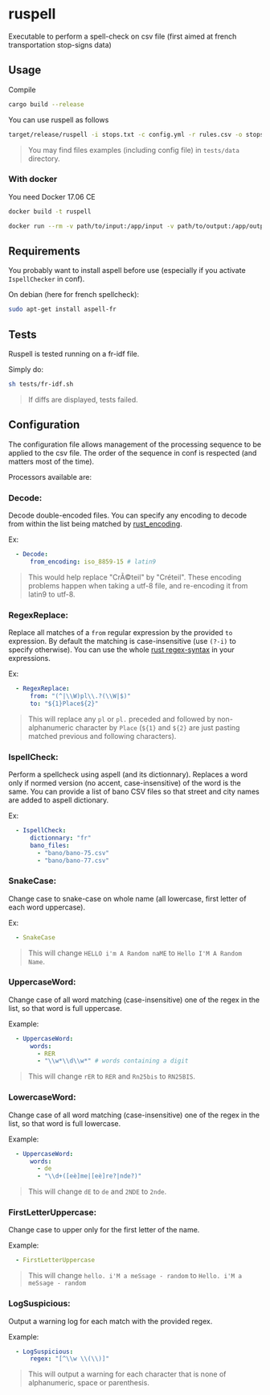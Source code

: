 # ruspell

Executable to perform a spell-check on csv file
(first aimed at french transportation stop-signs data)


## Usage

Compile
```bash
cargo build --release
```

You can use ruspell as follows
```bash
target/release/ruspell -i stops.txt -c config.yml -r rules.csv -o stops_out.txt
```
> You may find files examples (including config file) in `tests/data` directory.

### With docker
You need Docker 17.06 CE
```bash
docker build -t ruspell
```
```bash
docker run --rm -v path/to/input:/app/input -v path/to/output:/app/output ruspell -i /app/input/stops.txt -c /app/input/config.yml -r /app/input/rules.csv -o /app/output/stops_out.txt
```

## Requirements

You probably want to install aspell before use
(especially if you activate `IspellChecker` in conf).

On debian (here for french spellcheck):
```bash
sudo apt-get install aspell-fr
```


## Tests

Ruspell is tested running on a fr-idf file.

Simply do:
```bash
sh tests/fr-idf.sh
```
> If diffs are displayed, tests failed.


## Configuration

The configuration file allows management of the processing sequence to be applied to the csv file.
The order of the sequence in conf is respected (and matters most of the time).

Processors available are:


### Decode:
Decode double-encoded files.
You can specify any encoding to decode from within the list being matched by
[rust_encoding](https://github.com/lifthrasiir/rust-encoding/blob/master/src/label.rs).

Ex:
```yaml
  - Decode:
      from_encoding: iso_8859-15 # latin9
```
> This would help replace "CrÃ©teil" by "Créteil".
> These encoding problems happen when taking a utf-8 file, and re-encoding it from latin9 to utf-8.


### RegexReplace:
Replace all matches of a `from` regular expression by the provided `to` expression.
By default the matching is case-insensitive (use `(?-i)` to specify otherwise).
You can use the whole [rust regex-syntax](https://doc.rust-lang.org/regex/regex/index.html#syntax)
in your expressions.

Ex:
```yaml
  - RegexReplace:
      from: "(^|\\W)pl\\.?(\\W|$)"
      to: "${1}Place${2}"
```
> This will replace any `pl` or `pl.` preceded and followed by non-alphanumeric character
> by `Place` (`${1}` and `${2}` are just pasting matched previous and following characters).


### IspellCheck:
Perform a spellcheck using aspell (and its dictionnary).
Replaces a word only if normed version (no accent, case-insensitive) of the word is the same.
You can provide a list of bano CSV files so that
street and city names are added to aspell dictionary.

Ex:
```yaml
  - IspellCheck:
      dictionnary: "fr"
      bano_files:
        - "bano/bano-75.csv"
        - "bano/bano-77.csv"
```


### SnakeCase:
Change case to snake-case on whole name (all lowercase, first letter of each word uppercase).

Ex:
```yaml
  - SnakeCase
```
> This will change `HELLO i'm A Random naME` to `Hello I'M A Random Name`.


### UppercaseWord:
Change case of all word matching (case-insensitive) one of the regex in the list,
so that word is full uppercase.

Example:
```yaml
  - UppercaseWord:
      words:
        - RER
        - "\\w*\\d\\w*" # words containing a digit
```
> This will change `rER` to `RER` and `Rn25bis` to `RN25BIS`.


### LowercaseWord:
Change case of all word matching (case-insensitive) one of the regex in the list,
so that word is full lowercase.

Example:
```yaml
  - UppercaseWord:
      words:
        - de
        - "\\d+([eè]me|[eè]re?|nde?)"
```
> This will change `dE` to `de` and `2NDE` to `2nde`.


### FirstLetterUppercase:
Change case to upper only for the first letter of the name.

Example:
```yaml
  - FirstLetterUppercase
```
> This will change `hello. i'M a meSsage - random` to `Hello. i'M a meSsage - random`


### LogSuspicious:
Output a warning log for each match with the provided regex.

Example:
```yaml
  - LogSuspicious:
      regex: "[^\\w \\(\\)]"
```
> This will output a warning for each character that
> is none of alphanumeric, space or parenthesis.
